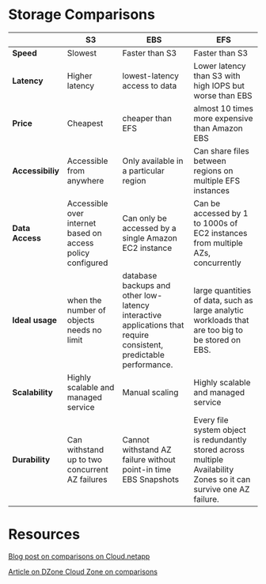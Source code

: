 # Storage Comparisons

||S3|EBS|EFS|
|-----|-----|------|-----|
|**Speed**|Slowest|Faster than S3|Faster than S3|
|**Latency**|Higher latency| lowest-latency access to data|Lower latency than S3 with high IOPS but worse than EBS|
|**Price**|Cheapest|cheaper than EFS| almost 10 times more expensive than Amazon EBS|
|**Accessibiliy**|Accessible from anywhere|Only available in a particular region|Can share files between regions on multiple EFS instances|
|**Data Access**|Accessible over internet based on access policy configured|Can only be accessed by a single Amazon EC2 instance|Can be accessed by 1 to 1000s of EC2 instances from multiple AZs, concurrently|
|**Ideal usage**|when the number of objects needs no limit|database backups and other low-latency interactive applications that require consistent, predictable performance.|large quantities of data, such as large analytic workloads that are too big to be stored on EBS.|
|**Scalability**|Highly scalable and managed service|Manual scaling|Highly scalable and managed service|
|**Durability**|Can withstand up to two concurrent AZ failures|Cannot withstand AZ failure without point-in time EBS Snapshots|Every file system object is redundantly stored across multiple Availability Zones so it can survive one AZ failure.|

# Resources

[Blog post on comparisons on Cloud.netapp](https://cloud.netapp.com/blog/ebs-efs-amazons3-best-cloud-storage-system)

[Article on DZone Cloud Zone on comparisons](https://dzone.com/articles/confused-by-aws-storage-options-s3-ebs-amp-efs-explained#:~:text=Amazon%20S3%20can%20be%20accessed,with%20a%20single%20API%20call.)
